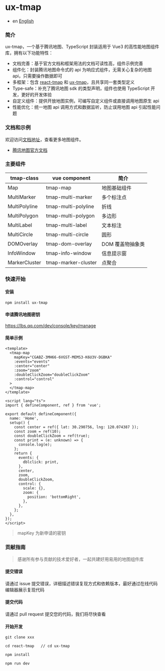 # ux-tmap

- en [English](https://github.com/didi/ux-tmap/blob/main/README.md)

### 简介

ux-tmap，一个基于腾讯地图、TypeScript 封装适用于 Vue3 的高性能地图组件库，拥有以下功能特性：

- 文档完善：基于官方文档和框架用法的文档可读性高，组件示例完善
- 组件化：封装腾讯地图命令式的 api 为响应式组件，无需关心复杂的地图 api，只需要操作数据即可
- 多框架：包含 [react-tmap](https://github.com/didi/react-tmap) 和 [ux-tmap](https://github.com/didi/ux-tmap)，且共享同一套类型定义
- Type-safe：补充了腾讯地图 sdk 的类型声明，组件也使用 TypeScript 开发，更好的开发体验
- 自定义组件：提供开放地图实例，可编写自定义组件或直接调用地图原生 api
- 性能优化：统一地图 api 调用方式和数据监听，防止误用地图 api 引起性能问题

### 文档和示例

欢迎访问[文档地址](https://didi.github.io/ux-tmap/)，查看更多地图组件。

- [腾讯地图官方文档](https://lbs.qq.com/webApi/javascriptGL/glDoc/glDocIndex)

### 主要组件

| tmap-class    | vue component       | 简介             |
| ------------- | ------------------- | ---------------- |
| Map           | tmap-map            | 地图基础组件     |
| MultiMarker   | tmap-multi-marker   | 多个标注点       |
| MultiPolyline | tmap-multi-polyline | 折线             |
| MultiPolygon  | tmap-multi-polygon  | 多边形           |
| MultiLabel    | tmap-multi-label    | 文本标注         |
| MultiCircle   | tmap-multi-circle   | 圆形             |
| DOMOverlay    | tmap-dom-overlay    | DOM 覆盖物抽象类 |
| InfoWindow    | tmap-info-window    | 信息提示窗       |
| MarkerCluster | tmap-marker-cluster | 点聚合           |

### 快速开始

#### 安装

```shell
npm install ux-tmap
```

#### 申请腾讯地图密钥

https://lbs.qq.com/dev/console/key/manage

#### 简单示例

```vue
<template>
  <tmap-map
    mapKey="CGABZ-3MH66-6VGST-MEMS3-K6U3V-DGBKA"
    :events="events"
    :center="center"
    :zoom="zoom"
    :doubleClickZoom="doubleClickZoom"
    :control="control"
  >
  </tmap-map>
</template>

<script lang="ts">
import { defineComponent, ref } from 'vue';

export default defineComponent({
  name: 'Home',
  setup() {
    const center = ref({ lat: 30.290756, lng: 120.074387 });
    const zoom = ref(10);
    const doubleClickZoom = ref(true);
    const print = (e: unknown) => {
      console.log(e);
    };
    return {
      events: {
        dblclick: print,
      },
      center,
      zoom,
      doubleClickZoom,
      control: {
        scale: {},
        zoom: {
          position: 'bottomRight',
        },
      },
    };
  },
});
</script>
```

> mapKey 为新申请的密钥

### 贡献指南

> 感谢所有参与贡献的技术爱好者，一起共建好用易用的地图组件库

#### 提交错误

请通过 issue 提交错误，详细描述错误复现方式和依赖版本，最好通过在线代码编辑器展示复现代码

#### 提交代码

请通过 pull request 提交您的代码，我们将尽快查看

#### 开始开发

```
git clone xxx

cd react-tmap   // cd ux-tmap

npm install

npm run dev
```
